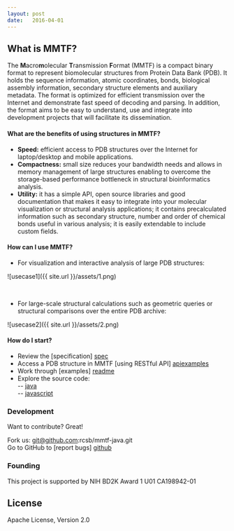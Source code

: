 ```yaml
---
layout: post
date:   2016-04-01
---
```


## What is MMTF?

The **M**acro**m**olecular **T**ransmission **F**ormat (MMTF) is a compact binary format to represent biomolecular structures from Protein Data Bank (PDB). It holds the sequence information, atomic coordinates, bonds, biological assembly information, secondary structure elements and auxiliary metadata. The format is optimized for efficient transmission over the Internet and demonstrate fast speed of decoding and parsing. In addition, the format aims to be easy to understand, use and integrate into development projects that will facilitate its dissemination.

#### What are the benefits of using structures in MMTF?

* **Speed:** efficient access to PDB structures over the Internet for laptop/desktop and mobile applications.
* **Compactness:** small size reduces your bandwidth needs and allows in memory management of large structures enabling to overcome the storage-based performance bottleneck in structural bioinformatics analysis.
* **Utility:** it has a simple API, open source libraries and good documentation that makes it easy to integrate into your molecular visualization or structural analysis applications; it contains precalculated information such as secondary structure, number and order of chemical bonds useful in various analysis; it is easily extendable to include custom fields.

#### How can I use MMTF?

* For visualization and interactive analysis of large PDB structures:  

![usecase1]({{ site.url }}/assets/1.png)  

<br />

* For large-scale structural calculations such as geometric queries or structural comparisons over the entire PDB archive:  

![usecase2]({{ site.url }}/assets/2.png)

#### How do I start?

* Review the [specification] [spec]
* Access a PDB structure in MMTF [using RESTful API] [apiexamples]
* Work through [examples] [readme]
* Explore the source code:  
 -- [java]  
 -- [javascript]  

### Development

Want to contribute? Great!  

Fork us: git@github.com:rcsb/mmtf-java.git  
Go to GitHub to [report bugs] [github]  

### Founding

This project is supported by NIH BD2K Award 1 U01 CA198942-01

License
----
Apache License, Version 2.0

   [github]: <https://github.com/rcsb/mmtf/>
   [java]: <https://github.com/rcsb/mmtf-java>
   [javascript]: https://github.com/rcsb/mmtf-javascript
   [git-repo-url]: <git@github.com:rcsb/mmtf-java.git>
   [readme]: <https://github.com/rcsb/mmtf-java/blob/master/README.md>
   [spec]: <https://github.com/rcsb/mmtf/blob/master/spec.md>
   [apiexamples]: <>
